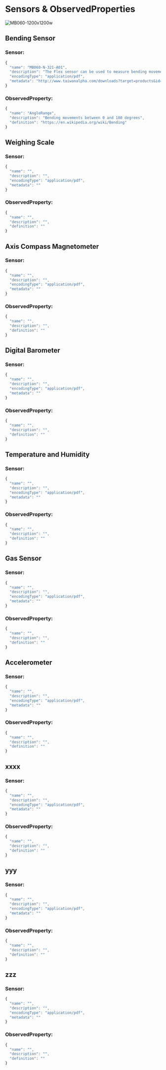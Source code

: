 # Sensors & ObservedProperties

![MB060-1200x1200w](https://user-images.githubusercontent.com/4082369/154852098-b0c754e9-adda-4248-a480-5f0dff89fd7a.JPG)

## Bending Sensor

### Sensor:
```javascript
{
  "name": "MB060-N-321-A01",
  "description": "The Flex sensor can be used to measure bending movements",
  "encodingType": "application/pdf",
  "metadata": "http://www.taiwanalpha.com/downloads?target=products&id=22"
}
```

### ObservedProperty:
```javascript
{
  "name": "AngleRange",
  "description": "Bending movements between 0 and 180 degrees",
  "definition": "https://en.wikipedia.org/wiki/Bending"
}
```

## Weighing Scale 

### Sensor:
```javascript
{
  "name": "",
  "description": "",
  "encodingType": "application/pdf",
  "metadata": ""
}
```

### ObservedProperty:
```javascript
{
  "name": "",
  "description": "",
  "definition": ""
}
```

## Axis Compass Magnetometer  

### Sensor:
```javascript
{
  "name": "",
  "description": "",
  "encodingType": "application/pdf",
  "metadata": ""
}
```

### ObservedProperty:
```javascript
{
  "name": "",
  "description": "",
  "definition": ""
}
```

## Digital Barometer  

### Sensor:
```javascript
{
  "name": "",
  "description": "",
  "encodingType": "application/pdf",
  "metadata": ""
}
```

### ObservedProperty:
```javascript
{
  "name": "",
  "description": "",
  "definition": ""
}
```

## Temperature and Humidity  

### Sensor:
```javascript
{
  "name": "",
  "description": "",
  "encodingType": "application/pdf",
  "metadata": ""
}
```

### ObservedProperty:
```javascript
{
  "name": "",
  "description": "",
  "definition": ""
}
```

## Gas Sensor 

### Sensor:
```javascript
{
  "name": "",
  "description": "",
  "encodingType": "application/pdf",
  "metadata": ""
}
```

### ObservedProperty:
```javascript
{
  "name": "",
  "description": "",
  "definition": ""
}
```

## Accelerometer  

### Sensor:
```javascript
{
  "name": "",
  "description": "",
  "encodingType": "application/pdf",
  "metadata": ""
}
```

### ObservedProperty:
```javascript
{
  "name": "",
  "description": "",
  "definition": ""
}
```

## xxxx 

### Sensor:
```javascript
{
  "name": "",
  "description": "",
  "encodingType": "application/pdf",
  "metadata": ""
}
```

### ObservedProperty:
```javascript
{
  "name": "",
  "description": "",
  "definition": ""
}
```

## yyy 


### Sensor:
```javascript
{
  "name": "",
  "description": "",
  "encodingType": "application/pdf",
  "metadata": ""
}
```

### ObservedProperty:
```javascript
{
  "name": "",
  "description": "",
  "definition": ""
}
```

## zzz 

### Sensor:
```javascript
{
  "name": "",
  "description": "",
  "encodingType": "application/pdf",
  "metadata": ""
}
```

### ObservedProperty:
```javascript
{
  "name": "",
  "description": "",
  "definition": ""
}
```
